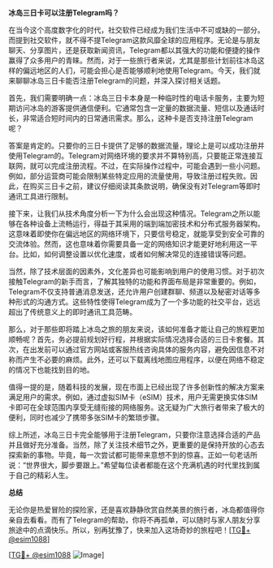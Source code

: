 **冰岛三日卡可以注册Telegram吗？**

在当今这个高度数字化的时代，社交软件已经成为我们生活中不可或缺的一部分。而提到社交软件，就不得不提Telegram这款风靡全球的应用程序。无论是与朋友聊天、分享图片，还是获取新闻资讯，Telegram都以其强大的功能和便捷的操作赢得了众多用户的青睐。然而，对于一些旅行者来说，尤其是那些计划前往冰岛这样的偏远地区的人们，可能会担心是否能够顺利地使用Telegram。今天，我们就来聊聊冰岛三日卡能否注册Telegram的问题，并深入探讨相关话题。

首先，我们需要明确一点：冰岛三日卡本身是一种临时性的电话卡服务，主要为短期访问冰岛的游客提供通信便利。它通常包含一定量的数据流量、短信以及通话时长，非常适合短时间内的日常通讯需求。那么，这种卡是否支持注册Telegram呢？

答案是肯定的。只要你的三日卡提供了足够的数据流量，理论上是可以成功注册并使用Telegram的。Telegram对网络环境的要求并不算特别高，只要能正常连接互联网，就可以完成注册流程。不过，在实际操作过程中，可能会遇到一些小问题。例如，部分运营商可能会限制某些特定应用的流量使用，导致注册过程失败。因此，在购买三日卡之前，建议仔细阅读其条款说明，确保没有对Telegram等即时通讯工具进行限制。

接下来，让我们从技术角度分析一下为什么会出现这种情况。Telegram之所以能够在各种设备上流畅运行，得益于其采用的端到端加密技术和分布式服务器架构。这意味着即使你在偏远地区的网络环境下，只要信号稳定，就能享受到安全可靠的交流体验。然而，这也意味着你需要具备一定的网络知识才能更好地利用这一平台。比如，如何调整设置以优化速度，或者如何解决常见的连接错误等问题。

当然，除了技术层面的因素外，文化差异也可能影响到用户的使用习惯。对于初次接触Telegram的新手而言，了解其独特的功能和界面布局是非常重要的。例如，Telegram不仅支持普通消息发送，还允许用户创建群聊、频道以及秘密对话等多种形式的沟通方式。这些特性使得Telegram成为了一个多功能的社交平台，远远超出了传统意义上的即时通讯工具范畴。

那么，对于那些即将踏上冰岛之旅的朋友来说，该如何准备才能让自己的旅程更加顺畅呢？首先，务必提前规划好行程，并根据实际情况选择合适的三日卡套餐。其次，在出发前可以通过官方网站或客服热线咨询具体的服务内容，避免因信息不对称而产生不必要的麻烦。此外，还可以下载离线地图应用程序，以便在网络不稳定的情况下也能找到目的地。

值得一提的是，随着科技的发展，现在市面上已经出现了许多创新性的解决方案来满足用户的需求。例如，通过虚拟SIM卡（eSIM）技术，用户无需更换实体SIM卡即可在全球范围内享受无缝衔接的网络服务。这无疑为广大旅行者带来了极大的便利，同时也减少了携带多张SIM卡的繁琐步骤。

综上所述，冰岛三日卡完全能够用于注册Telegram，只要你注意选择合适的产品并且做好充分准备。当然，除了关注技术细节之外，更重要的是保持开放的心态去探索新的事物。毕竟，每一次尝试都可能带来意想不到的惊喜。正如一句老话所说：“世界很大，脚步要跟上。”希望每位读者都能在这个充满机遇的时代里找到属于自己的精彩人生。

**总结**

无论你是热爱冒险的探险家，还是喜欢静静欣赏自然美景的旅行者，冰岛都值得你亲自去看看。而有了Telegram的帮助，你将不再孤单，可以随时与家人朋友分享旅途中的点滴快乐。所以，别再犹豫了，快来加入这场奇妙的旅程吧！[[TG💪+ @esim1088](https://t.me/s/esim1088)]

[[TG💪+ @esim1088](https://t.me/s/esim1088) ![Image](https://i.postimg.cc/4NQfJmqS/Snipaste-2025-05-13-00-14-12.png)]